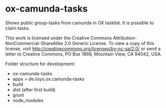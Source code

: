 # ox-camunda-tasks
Shows public group-tasks from camunda in OX tasklist. It is possible to claim tasks.

This work is licensed under the Creative Commons Attribution-NonCommercial-ShareAlike 2.0 Generic License. To view a copy of this license, visit http://creativecommons.org/licenses/by-nc-sa/2.0/ or send a letter to Creative Commons, PO Box 1866, Mountain View, CA 94042, USA.

Folder structure for development:
* ox-camunda-tasks
 * apps > de.iisys.ox.camunda-tasks
 * build
 * dist (after first build)
 * grunt
 * node_modules